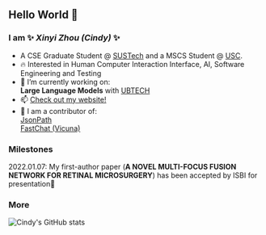 ## Hello World 👋
### I am ✨ _Xinyi Zhou (Cindy)_ ✨
- A CSE Graduate Student @ [SUSTech](https://www.sustech.edu.cn/en/) and a MSCS Student @ [USC](https://viterbischool.usc.edu/).
- 🔥 Interested in Human Computer Interaction Interface, AI, Software Engineering and Testing
- 🔭 I’m currently working on:    
      **Large Language Models** with [UBTECH](https://www.ubtrobot.com/)
- 📫 [Check out my website!](https://cindychow123.github.io/)
- 🔦 I am a contributor of:  
      [JsonPath](https://github.com/json-path/JsonPath)   
      [FastChat (Vicuna)](https://github.com/lm-sys/FastChat)
### Milestones
2022.01.07: My first-author paper (**A NOVEL MULTI-FOCUS FUSION NETWORK FOR RETINAL MICROSURGERY**) has been accepted by ISBI for presentation🎉   
### More
![Cindy's GitHub stats](https://github-readme-stats.vercel.app/api?username=CindyChow123&show_icons=true&theme=codeSTACKr)

